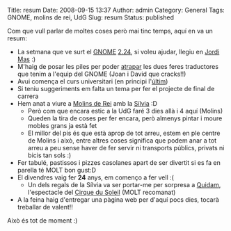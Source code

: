 Title: resum
Date: 2008-09-15 13:37
Author: admin
Category: General
Tags: GNOME, molins de rei, UdG
Slug: resum
Status: published

Com que vull parlar de moltes coses però mai tinc temps, aquí en va un resum:

- La setmana que ve surt el <a href="http://www.gnome.org" target="_blank" rel="noopener">GNOME</a> <a href="http://live.gnome.org/TwoPointTwentythree/" target="_blank" rel="noopener">2.24</a>, si voleu ajudar, llegiu en <a href="http://www.softcatala.org/~jmas/bloc/pivot/entry.php?id=379" target="_blank" rel="noopener">Jordi Mas</a> :)
- M'haig de posar les piles per poder <a href="http://www.softcatala.org/wiki/GNOME_Traduccions" target="_blank" rel="noopener">atrapar</a> les dues feres traductores que tenim a l'equip del GNOME (Joan i David que cracks!!)
- Avui comença el curs universitari (en principi l'<a href="http://gil.badall.net/?p=395" target="_blank" rel="noopener">últim</a>)
- Si teniu suggeriments em falta un tema per fer el projecte de final de carrera
- Hem anat a viure a <a href="http://ca.wikipedia.org/wiki/Molins_de_Rei" target="_blank" rel="noopener">Molins de Rei</a> amb la <a href="http://silvia.badall.net/" target="_blank" rel="noopener">Sílvia</a> :D
  - Però com que encara estic a la UdG faré 3 dies allà i 4 aquí (Molins)
  - Queden la tira de coses per fer encara, però almenys pintar i moure mobles grans ja està fet
  - El millor del pis és que està aprop de tot arreu, estem en ple centre de Molins i això, entre altres coses significa que podem anar a tot arreu a peu sense haver de fer servir ni transports públics, privats ni bicis tan sols :)
- Fer tabulé, pastissos i pizzes casolanes apart de ser divertit si es fa en parella té MOLT bon gust:D
- El divendres vaig fer **24** anys, em començo a fer vell :(
  - Un dels regals de la Sílvia va ser portar-me per sorpresa a <a href="http://www.cirquedusoleil.com/CirqueDuSoleil/en/showstickets/quidam/intro/intro.htm" target="_blank" rel="noopener">Quidam</a>, l'espectacle del <a href="http://www.cirquedusoleil.com/" target="_blank" rel="noopener">Cirque du Soleil</a> (MOLT recomanat)
- A la feina haig d'entregar una pàgina web per d'aquí pocs dies, tocarà treballar de valent!!

Això és tot de moment :)

